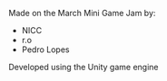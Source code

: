 Made on the March Mini Game Jam by:
 - NICC
 - r.o
 - Pedro Lopes


Developed using the Unity game engine
